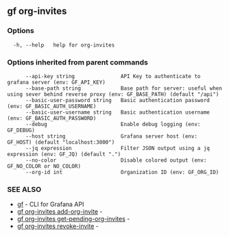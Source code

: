 ## gf org-invites



### Options

```
  -h, --help   help for org-invites
```

### Options inherited from parent commands

```
      --api-key string               API Key to authenticate to grafana server (env: GF_API_KEY)
      --base-path string             Base path for server: useful when using sever behind reverse proxy (env: GF_BASE_PATH) (default "/api")
      --basic-user-password string   Basic authentication password (env: GF_BASIC_AUTH_USERNAME)
      --basic-user-username string   Basic authentication username (env: GF_BASIC_AUTH_PASSWORD)
      --debug                        Enable debug logging (env: GF_DEBUG)
      --host string                  Grafana server host (env: GF_HOST) (default "localhost:3000")
      --jq expression                Filter JSON output using a jq expression (env: GF_JQ) (default ".")
      --no-color                     Disable colored output (env: GF_NO_COLOR or NO_COLOR)
      --org-id int                   Organization ID (env: GF_ORG_ID)
```

### SEE ALSO

* [gf](gf.md)	 - CLI for Grafana API
* [gf org-invites add-org-invite](gf_org-invites_add-org-invite.md)	 - 
* [gf org-invites get-pending-org-invites](gf_org-invites_get-pending-org-invites.md)	 - 
* [gf org-invites revoke-invite](gf_org-invites_revoke-invite.md)	 - 

